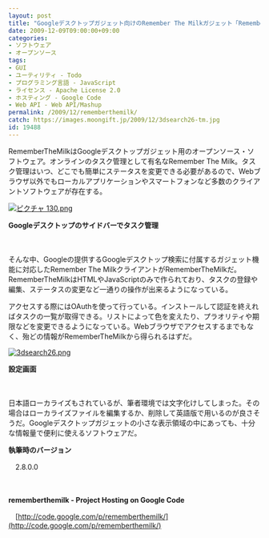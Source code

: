 ```yaml
---
layout: post
title: "Googleデスクトップガジェット向けのRemember The Milkガジェット「RememberTheMilk」"
date: 2009-12-09T09:00:00+09:00
categories:
- ソフトウェア
- オープンソース
tags: 
- GUI
- ユーティリティ - Todo
- プログラミング言語 - JavaScript
- ライセンス - Apache License 2.0
- ホスティング - Google Code
- Web API - Web API/Mashup
permalink: /2009/12/rememberthemilk/
catch: https://images.moongift.jp/2009/12/3dsearch26-tm.jpg
id: 19488
---
```

RememberTheMilkはGoogleデスクトップガジェット用のオープンソース・ソフトウェア。オンラインのタスク管理として有名なRemember The Milk。タスク管理はいつ、どこでも簡単にステータスを変更できる必要があるので、Webブラウザ以外でもローカルアプリケーションやスマートフォンなど多数のクライアントソフトウェアが存在する。

  

[![ピクチャ 130.png](https://images.moongift.jp/2009/12/130-tm1.jpg)](https://images.moongift.jp/2009/12/1301.png)  
  
**Googleデスクトップのサイドバーでタスク管理**

  

　

  

そんな中、Googleの提供するGoogleデスクトップ検索に付属するガジェット機能に対応したRemember The MilkクライアントがRememberTheMilkだ。RememberTheMilkはHTMLやJavaScriptのみで作られており、タスクの登録や編集、ステータスの変更など一通りの操作が出来るようになっている。

  
  
<!--more-->

アクセスする際にはOAuthを使って行っている。インストールして認証を終えればタスクの一覧が取得できる。リストによって色を変えたり、プラオリティや期限などを変更できるようになっている。Webブラウザでアクセスするまでもなく、殆どの情報がRememberTheMilkから得られるはずだ。

  

[![3dsearch26.png](https://images.moongift.jp/2009/12/3dsearch26-tm.jpg)](https://images.moongift.jp/2009/12/3dsearch26.png)  
  
**設定画面**

  

　

  

日本語ローカライズもされているが、筆者環境では文字化けしてしまった。その場合はローカライズファイルを編集するか、削除して英語版で用いるのが良さそうだ。Googleデスクトップガジェットの小さな表示領域の中にあっても、十分な情報量で便利に使えるソフトウェアだ。

  

**執筆時のバージョン**  
  
　2.8.0.0

  

　

  

**rememberthemilk - Project Hosting on Google Code**  
  
　[http://code.google.com/p/rememberthemilk/](http://code.google.com/p/rememberthemilk/)

  
